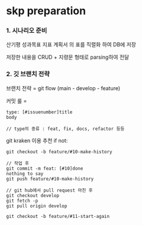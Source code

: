 # skp preparation

### 1. 시나리오 준비

산기평 성과목표 지표 계획서 의 표를 직렬화 하여 DB에 저장

저장한 내용을 CRUD + 지령문 형태로 parsing하여 전달

### 2. 깃 브랜치 전략

브랜치 전략 = git flow (main - develop - feature)

커밋 룰 =

```markup
type: [#issuenumber]title
body

// type의 종류 : feat, fix, docs, refactor 등등
```

git kraken 이용 추천
if not:
```markup
git checkout -b feature/#10-make-history

// 작업 후
git commit -m feat: [#10]done
nothing to say
git push feature/#10-make-history

// git hub에서 pull request 마친 후
git checkout develop
git fetch -p
git pull origin develop

git checkout -b feature/#11-start-again
```
